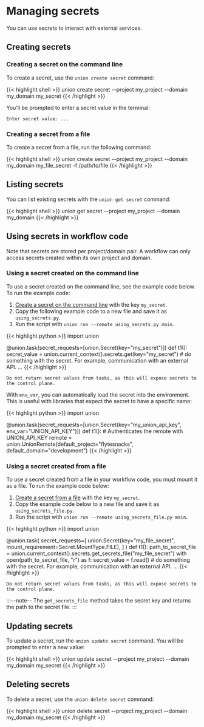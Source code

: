 # Managing secrets

You can use secrets to interact with external services.

## Creating secrets

### Creating a secret on the command line

To create a secret, use the `union create secret` command:

{{< highlight shell >}}
union create secret --project my_project --domain my_domain my_secret
{{< /highlight >}}

You'll be prompted to enter a secret value in the terminal:

```
Enter secret value: ...
```

### Creating a secret from a file

To create a secret from a file, run the following command:

{{< highlight shell >}}
union create secret --project my_project --domain my_domain my_file_secret -f /path/to/file
{{< /highlight >}}

## Listing secrets

You can list existing secrets with the `union get secret` command:

{{< highlight shell >}}
union get secret --project my_project --domain my_domain
{{< /highlight >}}

## Using secrets in workflow code

Note that secrets are stored per project/domain pair.
A workflow can only access secrets created within its own project and domain.

### Using a secret created on the command line

To use a secret created on the command line, see the example code below. To run the example code:

1. [Create a secret on the command line](#creating-a-secret-on-the-command-line) with the key `my_secret`.
2. Copy the following example code to a new file and save it as `using_secrets.py`.
3. Run the script with `union run --remote using_secrets.py main`.


{{< highlight python >}}
import union

@union.task(secret_requests=[union.Secret(key="my_secret")])
def t1():
    secret_value = union.current_context().secrets.get(key="my_secret")
    # do something with the secret. For example, communication with an external API.
    ...
{{< /highlight >}}

```--warning--
Do not return secret values from tasks, as this will expose secrets to the control plane.
```

With `env_var`, you can automatically load the secret into the environment. This is useful
with libraries that expect the secret to have a specific name:

{{< highlight python >}}
import union

@union.task(secret_requests=[union.Secret(key="my_union_api_key", env_var="UNION_API_KEY")])
def t1():
    # Authenticates the remote with UNION_API_KEY
    remote = union.UnionRemote(default_project="flytesnacks", default_domain="development")
{{< /highlight >}}

### Using a secret created from a file

To use a secret created from a file in your workflow code, you must mount it as a file. To run the example code below:

1. [Create a secret from a file](#creating-a-secret-from-a-file) with the key `my_secret`.
2. Copy the example code below to a new file and save it as `using_secrets_file.py`.
4. Run the script with `union run --remote using_secrets_file.py main`.


{{< highlight python >}}
import union

@union.task(
    secret_requests=[
        union.Secret(key="my_file_secret", mount_requirement=Secret.MountType.FILE),
    ]
)
def t1():
    path_to_secret_file = union.current_context().secrets.get_secrets_file("my_file_secret")
    with open(path_to_secret_file, "r") as f:
        secret_value = f.read()
    # do something with the secret. For example, communication with an external API.
    ...
{{< /highlight >}}

```--warning--
Do not return secret values from tasks, as this will expose secrets to the control plane.
```

:::--note--
The `get_secrets_file` method takes the secret key and returns the path to the secret file.
:::

## Updating secrets

To update a secret, run the `union update secret` command. You will be prompted to enter a new value:

{{< highlight shell >}}
union update secret --project my_project --domain my_domain my_secret
{{< /highlight >}}

## Deleting secrets

To delete a secret, use the `union delete secret` command:

{{< highlight shell >}}
union delete secret --project my_project --domain my_domain my_secret
{{< /highlight >}}
